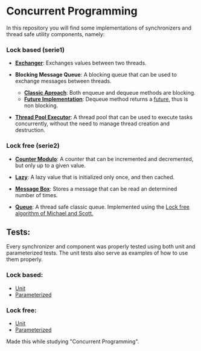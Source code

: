 # Concurrent Programming

In this repository you will find some implementations of synchronizers and thread safe utility components, namely:
  ### Lock based (serie1)
  - [**Exchanger**](https://github.com/franciscocostalap/Synchronizers/blob/main/serie1/src/main/kotlin/pt/isel/pc/sync/Exchanger.kt): Exchanges values between two threads.

  - **Blocking Message Queue**: A blocking queue that can be used to exchange messages between threads.
    - [**Classic Aproach**](https://github.com/franciscocostalap/Synchronizers/blob/main/serie1/src/main/kotlin/pt/isel/pc/sync/BlockingMessageQueue.kt): Both enqueue and dequeue methods are blocking.
    - [**Future Implementation**](https://github.com/franciscocostalap/Synchronizers/blob/main/serie1/src/main/kotlin/pt/isel/pc/sync/BlockingMessageQueueFuture.kt): Dequeue method returns a [future](https://github.com/franciscocostalap/Synchronizers/blob/main/serie1/src/main/kotlin/pt/isel/pc/sync/FutureImpl.kt), thus is non blocking.

  - [**Thread Pool Executor**](https://github.com/franciscocostalap/Synchronizers/blob/main/serie1/src/main/kotlin/pt/isel/pc/sync/ThreadPoolExecutor.kt): 
  A thread pool that can be used to execute tasks concurrently, without the need to manage thread creation and destruction.
    

### Lock free (serie2)
  - [**Counter Modulo**](https://github.com/franciscocostalap/Synchronizers/blob/main/serie2/src/main/kotlin/pt/isel/pc/sync/CounterModulo.kt): 
  A counter that can be incremented and decremented, but only up to a given value.

  - [**Lazy**](https://github.com/franciscocostalap/Synchronizers/blob/main/serie2/src/main/kotlin/pt/isel/pc/sync/LazyLockFree.kt): 
  A lazy value that is initialized only once, and then cached.

  - [**Message Box**](https://github.com/franciscocostalap/Synchronizers/blob/main/serie2/src/main/kotlin/pt/isel/pc/sync/MessageBox.kt): 
  Stores a message that can be read an determined number of times.

  - [**Queue**](https://github.com/franciscocostalap/Synchronizers/blob/main/serie2/src/main/kotlin/pt/isel/pc/sync/QueueLockFree.kt): 
  A thread safe classic queue. Implemented using the [Lock free algorithm of Michael and Scott.](https://www.cs.rochester.edu/~scott/papers/1996_PODC_queues.pdf)


## Tests:
  Every synchronizer and component was properly tested using both unit and parameterized tests.
  The unit tests also serve as examples of how to use them properly.
### Lock based:
  - [Unit](https://github.com/isel-leic-pc/s2122-2-leic42d-problem-sets-student-franciscocostalap/tree/master/serie1/src/test/kotlin/pt/isel/pc/sync/unit)
  - [Parameterized](https://github.com/isel-leic-pc/s2122-2-leic42d-problem-sets-student-franciscocostalap/tree/master/serie1/src/test/kotlin/pt/isel/pc/sync/parameterized)


### Lock free:
  - [Unit](https://github.com/isel-leic-pc/s2122-2-leic42d-problem-sets-student-franciscocostalap/tree/master/serie2/src/test/kotlin/unit)
  - [Parameterized](https://github.com/isel-leic-pc/s2122-2-leic42d-problem-sets-student-franciscocostalap/tree/master/serie2/src/test/kotlin/parameterized)

  Made this while studying "Concurrent Programming".